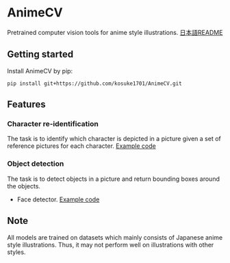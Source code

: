 # AnimeCV

Pretrained computer vision tools for anime style illustrations. [日本語README](README_ja.md)

## Getting started

Install AnimeCV by pip:

```
pip install git+https://github.com/kosuke1701/AnimeCV.git
```

## Features

### Character re-identification

The task is to identify which character is depicted in a picture given a set of reference pictures for each character.
[Example code](examples/character_re_identification.py)

### Object detection

The task is to detect objects in a picture and return bounding boxes around the objects.

* Face detector. [Example code](examples/character_face_detection.py)

## Note

All models are trained on datasets which mainly consists of Japanese anime style illustrations. Thus, it may not perform well on illustrations with other styles.